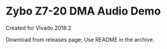 # Zybo Z7-20 DMA Audio Demo
Created for Vivado 2018.2

Download from releases page; Use README in the archive.

